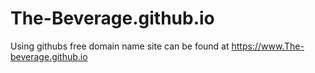 # The-Beverage.github.io
Using githubs free domain name
site can be found at https://www.The-beverage.github.io
